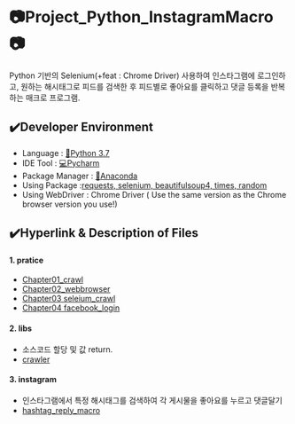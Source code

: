 # :camera:Project_Python_InstagramMacro:camera:

Python 기반의 Selenium(+feat : Chrome Driver) 사용하여 인스타그램에 로그인하고, 원하는 해시태그로 피드를 검색한 후 피드별로 좋아요를 클릭하고 댓글 등록을 반복하는 매크로 프로그램.

## :heavy_check_mark:Developer Environment
  
  - Language : [:crocodile:Python 3.7](#getting-started)
  - IDE Tool : [:computer:Pycharm](#running-the-tests)
  - Package Manager : [:snake:Anaconda](#deployment)
  - Using Package :[requests, selenium, beautifulsoup4, times, random](#built-with)
  - Using WebDriver : Chrome Driver ( Use the same version as the Chrome browser version you use!)
  
## :heavy_check_mark:Hyperlink & Description of Files
#### 1. pratice
  - [Chapter01_crawl](https://github.com/haetsalshin/Project_Python_InstagramMacro/blob/master/pratice/chapter01_crawl.py)
  - [Chapter02_webbrowser](https://github.com/haetsalshin/Project_Python_InstagramMacro/blob/master/pratice/chapter02_webbrowser.py)
  - [Chapter03 seleium_crawl](https://github.com/haetsalshin/Project_Python_InstagramMacro/blob/master/pratice/chapter03_selenium_crawl.py)
  - [Chapter04 facebook_login](https://github.com/haetsalshin/Project_Python_InstagramMacro/blob/master/pratice/chapter04_facebook_login.py)

#### 2. libs
  - 소스코드 할당 및 값 return.
  - [crawler](https://https://github.com/haetsalshin/Project_Python_InstagramMacro/blob/master/libs/crawler.py)

#### 3. instagram
  - 인스타그램에서 특정 해시태그를 검색하여 각 게시물을 좋아요를 누르고 댓글달기 
  - [hashtag_reply_macro](https://github.com/haetsalshin/Project_Python_InstagramMacro/blob/master/instagram/hashtag_reply_macro.py)

